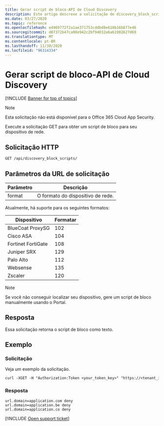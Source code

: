 ```yaml
---
title: Gerar script de bloco-API de Cloud Discovery
description: Este artigo descreve a solicitação de discovery_block_scripts na API Cloud Discovery do Cloud App Security.
ms.date: 03/27/2020
ms.topic: reference
ms.openlocfilehash: e4969772f2a1ae371753cddbd8e618b16b877e46
ms.sourcegitcommit: d87372b47ca98e942c2bf94032a6a61902627d69
ms.translationtype: MT
ms.contentlocale: pt-BR
ms.lasthandoff: 11/30/2020
ms.locfileid: "96314334"
---
```

# <a name="generate-block-script---cloud-discovery-api"></a>Gerar script de bloco-API de Cloud Discovery

[!INCLUDE [Banner for top of topics](includes/banner.md)]

> [!NOTE]
> Esta solicitação não está disponível para o Office 365 Cloud App Security.

Execute a solicitação GET para obter um script de bloco para seu dispositivo de rede.

## <a name="http-request"></a>Solicitação HTTP

```rest
GET /api/discovery_block_scripts/
```

## <a name="request-url-parameters"></a>Parâmetros da URL de solicitação

| Parâmetro | Descrição |
| --- | --- |
| format | O formato do dispositivo de rede. |

Atualmente, há suporte para os seguintes formatos:

| Dispositivo | Formatar |
| --- | --- |
| BlueCoat ProxySG | 102 |
| Cisco ASA | 104 |
| Fortinet FortiGate | 108 |
| Juniper SRX | 129 |
| Palo Alto | 112 |
| Websense | 135 |
| Zscaler | 120 |

> [!NOTE]
> Se você não conseguir localizar seu dispositivo, gere um script de bloco manualmente usando o Portal.

## <a name="response"></a>Resposta

Essa solicitação retorna o script de bloco como texto.

## <a name="example"></a>Exemplo

### <a name="request"></a>Solicitação

Veja um exemplo da solicitação.

```rest
curl -XGET -H "Authorization:Token <your_token_key>" "https://<tenant_id>.<tenant_region>.contoso.com/api/discovery_block_scripts/?format=102&type=banned"
```

### <a name="response"></a>Resposta

```text
url.domain=application.com deny
url.domain=application.be deny
url.domain=application.co deny
```

[!INCLUDE [Open support ticket](includes/support.md)]
